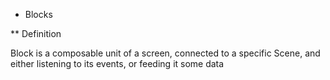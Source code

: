* Blocks

** Definition

Block is a composable unit of a screen, connected to a specific Scene, and either listening to its events, or feeding it some data
